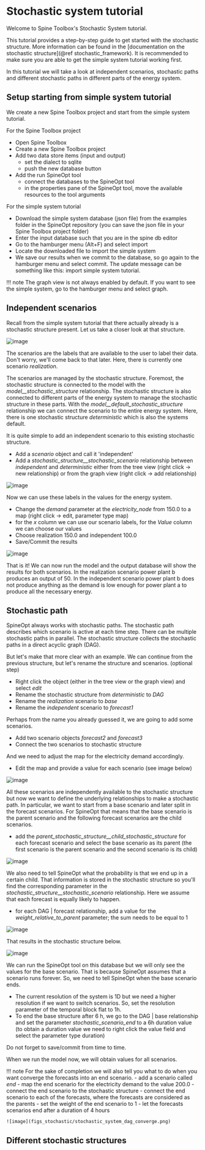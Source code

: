 # Stochastic system tutorial

Welcome to Spine Toolbox's Stochastic System tutorial.

This tutorial provides a step-by-step guide to get started with the stochastic structure.
More information can be found in the [documentation on the stochastic structure](@ref stochastic_framework).
It is recommended to make sure you are able to get the simple system tutorial working first.

In this tutorial we will take a look at independent scenarios, stochastic paths
and different stochastic paths in different parts of the energy system.

## Setup starting from simple system tutorial

We create a new Spine Toolbox project and start from the simple system tutorial.

For the Spine Toolbox project
- Open Spine Toolbox
- Create a new Spine Toolbox project
- Add two data store items (input and output)
    - set the dialect to sqlite
    - push the new database button
- Add the run SpineOpt tool
    - connect the databases to the SpineOpt tool
    - in the properties pane of the SpineOpt tool,
    move the available resources to the tool arguments

For the simple system tutorial
- Download the simple system database (json file)
from the examples folder in the SpineOpt repository
(you can save the json file in your Spine Toolbox project folder)
- Enter the input database such that you are in the spine db editor
- Go to the hamburger menu (Alt+F) and select import
- Locate the downloaded file to import the simple system
- We save our results when we commit to the database,
so go again to the hamburger menu and select commit.
The update message can be something like this: import simple system tutorial.

!!! note
    The graph view is not always enabled by default. If you want to see the simple system,
    go to the hamburger menu and select graph.

## Independent scenarios
Recall from the simple system tutorial that there actually already is a stochastic structure present.
Let us take a closer look at that structure.

![image](figs_stochastic/stochastic_system_deterministic_structure.png)

The scenarios are the labels that are available to the user to label their data.
Don't worry, we'll come back to that later.
Here, there is currently one scenario *realization*.

The scenarios are managed by the stochastic structure.
Foremost, the stochastic structure is connected to the model with the
*model\_\_stochastic_structure* relationship.
The stochastic structure is also connected to different parts of the energy system
to manage the stochastic structure in these parts.
With the *model\_\_default_stochastic_structure* relationship we can connect the scenario
to the entire energy system.
Here, there is one stochastic structure *deterministic* which is also the systems default.

It is quite simple to add an independent scenario to this existing stochastic structure.
- Add a *scenario* object and call it 'independent'
- Add a *stochastic\_structure\_\_stochastic\_scenario* relationship between *independent* and *deterministic*
either from the tree view (right click -> new relationship) or from the graph view (right click -> add relationship)

![image](figs_stochastic/stochastic_system_independent.png)

Now we can use these labels in the values for the energy system.
- Change the *demand* parameter at the *electricity\_node* from 150.0 to a map
(right click -> edit, parameter type map)
- for the *x* column we can use our scenario labels, for the *Value* column we can choose our values
- Choose realization 150.0 and independent 100.0
- Save/Commit the results

![image](figs_stochastic/stochastic_system_independent_map.png)

That is it!
We can now run the model and the output database will show the results for both scenarios.
In the realization scenario power plant b produces an output of 50.
In the independent scenario power plant b does not produce anything
as the demand is low enough for power plant a to produce all the necessary energy.

## Stochastic path
SpineOpt always works with stochastic paths.
The stochastic path describes which scenario is active at each time step.
There can be multiple stochastic paths in parallel.
The stochastic structure collects the stochastic paths in a direct acyclic graph (DAG).

But let's make that more clear with an example.
We can continue from the previous structure,
but let's rename the structure and scenarios. (optional step)
- Right click the object (either in the tree view or the graph view) and select *edit*
- Rename the stochastic structure from *deterministic* to *DAG*
- Rename the *realization* scenario to *base*
- Rename the *independent* scenario to *forecast1*

Perhaps from the name you already guessed it, we are going to add some scenarios.
- Add two scenario objects *forecast2* and *forecast3*
- Connect the two scenarios to stochastic structure

And we need to adjust the map for the electricity demand accordingly.
- Edit the map and provide a value for each scenario
(see image below)

![image](figs_stochastic/stochastic_system_dag_map.png)

All these scenarios are independently available to the stochastic structure
but now we want to define the underlying relationships to make a stochastic path.
In particular, we want to start from a base scenario and later
split in the forecast scenarios.
For SpineOpt that means that the base scenario is the parent scenario
and the following forecast scenarios are the child scenarios.
- add the *parent\_stochastic\_structure\_\_child\_stochastic\_structure*
for each forecast scenario and select the base scenario as its parent
(the first scenario is the parent scenario and the second scenario is its child)

![image](figs_stochastic/stochastic_system_dag_parent_child.png)

We also need to tell SpineOpt what the probability is that we end up in a certain child.
That information is stored in the stochastic structure so you'll find the corresponding parameter
in the *stochastic\_structure\_\_stochastic\_scenario* relationship.
Here we assume that each forecast is equally likely to happen.
- for each DAG | forecast relationship, add a value for
the *weight\_relative\_to\_parent* parameter;
the sum needs to be equal to 1

![image](figs_stochastic/stochastic_system_dag_weight.png)

That results in the stochastic structure below.

![image](figs_stochastic/stochastic_system_dag.png)

We can run the SpineOpt tool on this database but we will only see the values for the base scenario.
That is because SpineOpt assumes that a scenario runs forever.
So, we need to tell SpineOpt when the base scenario ends.
- The current resolution of the system is 1D
but we need a higher resolution if we want to switch scenarios.
So, set the resolution parameter of the temporal block flat to 1h.
- To end the base structure after 6 h,
we go to the DAG | base relationship and set the parameter
*stochastic\_scenario\_end* to a 6h duration value
(to obtain a duration value we need to right click the value field
and select the parameter type duration)

Do not forget to save/commit from time to time.

When we run the model now, we will obtain values for all scenarios.

!!! note
    For the sake of completion we will also tell you what to do
    when you want converge the forecasts into an end scenario.
    - add a scenario called *end*
    - map the end scenario for the electricity demand to the value 200.0
    - connect the end scenario to the stochastic structure
    - connect the end scenario to each of the forecasts,
    where the forecasts are considered as the parents
    - set the weight of the end scenario to 1
    - let the forecasts scenarios end after a duration of 4 hours

    ![image](figs_stochastic/stochastic_system_dag_converge.png)

## Different stochastic structures